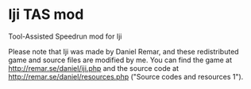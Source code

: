 # Iji TAS mod
Tool-Assisted Speedrun mod for Iji

Please note that Iji was made by Daniel Remar, and these redistributed game and source files are modified by me. You can find the game at http://remar.se/daniel/iji.php and the source code at http://remar.se/daniel/resources.php ("Source codes and resources 1").